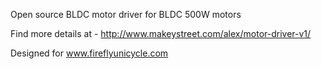 Open source BLDC motor driver for BLDC 500W motors 

Find more details at - http://www.makeystreet.com/alex/motor-driver-v1/

Designed for www.fireflyunicycle.com